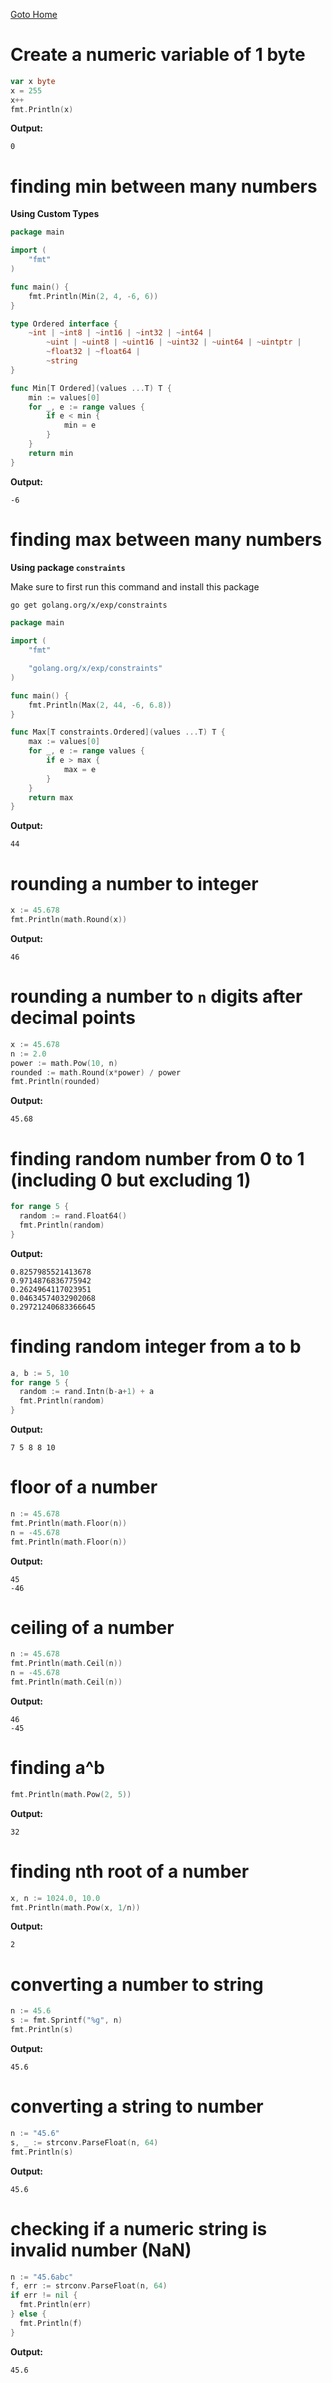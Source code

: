 [Goto Home](../README.md)

# Create a numeric variable of 1 byte

```go
var x byte
x = 255
x++
fmt.Println(x)
```

**Output:**

```
0
```

# finding min between many numbers

**Using Custom Types**

```go
package main

import (
	"fmt"
)

func main() {
	fmt.Println(Min(2, 4, -6, 6))
}

type Ordered interface {
	~int | ~int8 | ~int16 | ~int32 | ~int64 |
		~uint | ~uint8 | ~uint16 | ~uint32 | ~uint64 | ~uintptr |
		~float32 | ~float64 |
		~string
}

func Min[T Ordered](values ...T) T {
	min := values[0]
	for _, e := range values {
		if e < min {
			min = e
		}
	}
	return min
}
```

**Output:**

```
-6
```

# finding max between many numbers

**Using package `constraints`**

Make sure to first run this command and install this package

```sh
go get golang.org/x/exp/constraints
```

```go
package main

import (
	"fmt"

	"golang.org/x/exp/constraints"
)

func main() {
	fmt.Println(Max(2, 44, -6, 6.8))
}

func Max[T constraints.Ordered](values ...T) T {
	max := values[0]
	for _, e := range values {
		if e > max {
			max = e
		}
	}
	return max
}
```

**Output:**

```
44
```

# rounding a number to integer

```go
x := 45.678
fmt.Println(math.Round(x))
```

**Output:**

```
46
```

# rounding a number to `n` digits after decimal points

```go
x := 45.678
n := 2.0
power := math.Pow(10, n)
rounded := math.Round(x*power) / power
fmt.Println(rounded)
```

**Output:**

```
45.68
```

# finding random number from 0 to 1 (including 0 but excluding 1)

```go
for range 5 {
  random := rand.Float64()
  fmt.Println(random)
}
```

**Output:**

```
0.8257985521413678
0.9714876836775942
0.2624964117023951
0.04634574032902068
0.29721240683366645
```

# finding random integer from a to b

```go
a, b := 5, 10
for range 5 {
  random := rand.Intn(b-a+1) + a
  fmt.Println(random)
}
```

**Output:**

```
7 5 8 8 10
```

# floor of a number

```go
n := 45.678
fmt.Println(math.Floor(n))
n = -45.678
fmt.Println(math.Floor(n))
```

**Output:**

```
45
-46
```

# ceiling of a number

```go
n := 45.678
fmt.Println(math.Ceil(n))
n = -45.678
fmt.Println(math.Ceil(n))
```

**Output:**

```
46
-45
```

# finding a^b

```go
fmt.Println(math.Pow(2, 5))
```

**Output:**

```
32
```

# finding nth root of a number

```go
x, n := 1024.0, 10.0
fmt.Println(math.Pow(x, 1/n))
```

**Output:**

```
2
```

# converting a number to string

```go
n := 45.6
s := fmt.Sprintf("%g", n)
fmt.Println(s)
```

**Output:**

```
45.6
```

# converting a string to number

```go
n := "45.6"
s, _ := strconv.ParseFloat(n, 64)
fmt.Println(s)
```

**Output:**

```
45.6
```

# checking if a numeric string is invalid number (NaN)

```go
n := "45.6abc"
f, err := strconv.ParseFloat(n, 64)
if err != nil {
  fmt.Println(err)
} else {
  fmt.Println(f)
}
```

**Output:**

```
45.6
```

